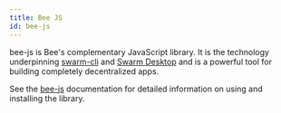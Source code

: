 ```yaml
---
title: Bee JS
id: bee-js
---
```


bee-js is Bee's complementary JavaScript library. It is the technology underpinning [swarm-cli](/docs/bee/working-with-bee/swarm-cli) and [Swarm Desktop](/docs/desktop/introduction/) and is a powerful tool for building completely decentralized apps.

See the [bee-js](https://bee-js.ethswarm.org/) documentation for detailed information on using and installing the library.

